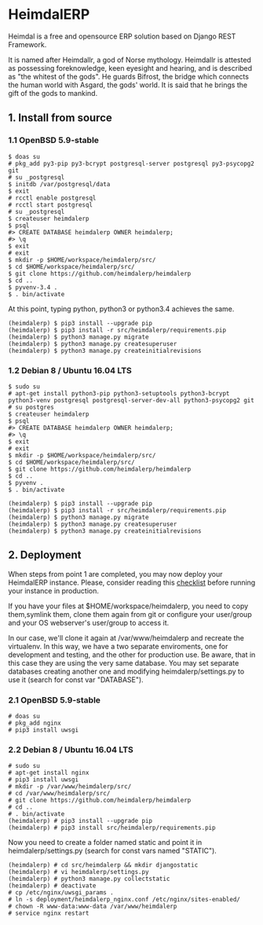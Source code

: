 # HeimdalERP

Heimdal is a free and opensource ERP solution based on Django REST Framework.

It is named after Heimdallr, a god of Norse mythology.
Heimdallr is attested as possessing foreknowledge, keen eyesight and hearing, and is described as "the whitest of the gods".
He guards Bifrost, the bridge which connects the human world with Asgard, the gods' world.
It is said that he brings the gift of the gods to mankind.

## 1. Install from source

### 1.1 OpenBSD 5.9-stable

    $ doas su
    # pkg_add py3-pip py3-bcrypt postgresql-server postgresql py3-psycopg2 git
    # su _postgresql
    $ initdb /var/postgresql/data
    $ exit
    # rcctl enable postgresql
    # rcctl start postgresql
    # su _postgresql
    $ createuser heimdalerp
    $ psql
    #> CREATE DATABASE heimdalerp OWNER heimdalerp;
    #> \q
    $ exit
    # exit
    $ mkdir -p $HOME/workspace/heimdalerp/src/
    $ cd $HOME/workspace/heimdalerp/src/
    $ git clone https://github.com/heimdalerp/heimdalerp
    $ cd ..
    $ pyvenv-3.4 .
    $ . bin/activate

At this point, typing python, python3 or python3.4 achieves the same.

    (heimdalerp) $ pip3 install --upgrade pip
    (heimdalerp) $ pip3 install -r src/heimdalerp/requirements.pip
    (heimdalerp) $ python3 manage.py migrate
    (heimdalerp) $ python3 manage.py createsuperuser
    (heimdalerp) $ python3 manage.py createinitialrevisions

### 1.2 Debian 8 / Ubuntu 16.04 LTS

    $ sudo su
    # apt-get install python3-pip python3-setuptools python3-bcrypt python3-venv postgresql postgresql-server-dev-all python3-psycopg2 git
    # su postgres
    $ createuser heimdalerp
    $ psql
    #> CREATE DATABASE heimdalerp OWNER heimdalerp;
    #> \q
    $ exit
    # exit
    $ mkdir -p $HOME/workspace/heimdalerp/src/
    $ cd $HOME/workspace/heimdalerp/src/
    $ git clone https://github.com/heimdalerp/heimdalerp
    $ cd ..
    $ pyvenv .
    $ . bin/activate

    (heimdalerp) $ pip3 install --upgrade pip
    (heimdalerp) $ pip3 install -r src/heimdalerp/requirements.pip
    (heimdalerp) $ python3 manage.py migrate
    (heimdalerp) $ python3 manage.py createsuperuser
    (heimdalerp) $ python3 manage.py createinitialrevisions

## 2. Deployment

When steps from point 1 are completed, you may now deploy your HeimdalERP instance.
Please, consider reading this [checklist](https://docs.djangoproject.com/en/1.9/howto/deployment/checklist/) before running your instance in production.

If you have your files at $HOME/workspace/heimdalerp, you need to copy them,symlink them, clone them again from git or configure your user/group and your OS webserver's user/group to access it.

In our case, we'll clone it again at /var/www/heimdalerp and recreate the virtualenv. In this way, we have a two separate enviroments, one for development and testing, and the other for production use. Be aware, that in this case they are using the very same database. You may set separate databases creating another one and modifying heimdalerp/settings.py to use it (search for const var "DATABASE").

### 2.1 OpenBSD 5.9-stable

    # doas su
    # pkg_add nginx
    # pip3 install uwsgi

### 2.2 Debian 8 / Ubuntu 16.04 LTS

    # sudo su
    # apt-get install nginx
    # pip3 install uwsgi
    # mkdir -p /var/www/heimdalerp/src/
    # cd /var/www/heimdalerp/src/
    # git clone https://github.com/heimdalerp/heimdalerp
    # cd ..
    # . bin/activate
    (heimdalerp) # pip3 install --upgrade pip
    (heimdalerp) # pip3 install src/heimdalerp/requirements.pip

Now you need to create a folder named static and point it in heimdalerp/settings.py (search for const vars named "STATIC").    

    (heimdalerp) # cd src/heimdalerp && mkdir djangostatic
    (heimdalerp) # vi heimdalerp/settings.py
    (heimdalerp) # python3 manage.py collectstatic
    (heimdalerp) # deactivate
    # cp /etc/nginx/uwsgi_params .
    # ln -s deployment/heimdalerp_nginx.conf /etc/nginx/sites-enabled/ 
    # chown -R www-data:www-data /var/www/heimdalerp
    # service nginx restart
